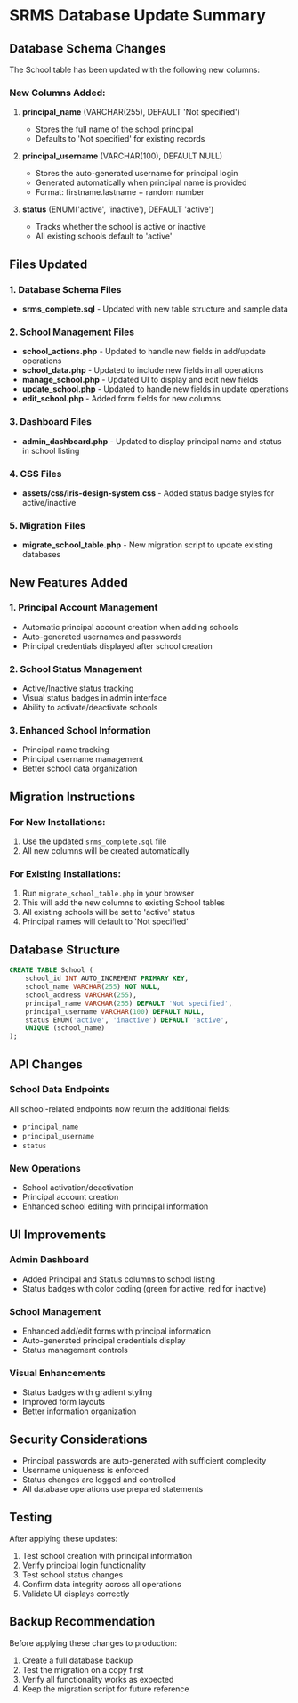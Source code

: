 # SRMS Database Update Summary

## Database Schema Changes

The School table has been updated with the following new columns:

### New Columns Added:
1. **principal_name** (VARCHAR(255), DEFAULT 'Not specified')
   - Stores the full name of the school principal
   - Defaults to 'Not specified' for existing records

2. **principal_username** (VARCHAR(100), DEFAULT NULL)
   - Stores the auto-generated username for principal login
   - Generated automatically when principal name is provided
   - Format: firstname.lastname + random number

3. **status** (ENUM('active', 'inactive'), DEFAULT 'active')
   - Tracks whether the school is active or inactive
   - All existing schools default to 'active'

## Files Updated

### 1. Database Schema Files
- **srms_complete.sql** - Updated with new table structure and sample data

### 2. School Management Files
- **school_actions.php** - Updated to handle new fields in add/update operations
- **school_data.php** - Updated to include new fields in all operations
- **manage_school.php** - Updated UI to display and edit new fields
- **update_school.php** - Updated to handle new fields in update operations
- **edit_school.php** - Added form fields for new columns

### 3. Dashboard Files
- **admin_dashboard.php** - Updated to display principal name and status in school listing

### 4. CSS Files
- **assets/css/iris-design-system.css** - Added status badge styles for active/inactive

### 5. Migration Files
- **migrate_school_table.php** - New migration script to update existing databases

## New Features Added

### 1. Principal Account Management
- Automatic principal account creation when adding schools
- Auto-generated usernames and passwords
- Principal credentials displayed after school creation

### 2. School Status Management
- Active/Inactive status tracking
- Visual status badges in admin interface
- Ability to activate/deactivate schools

### 3. Enhanced School Information
- Principal name tracking
- Principal username management
- Better school data organization

## Migration Instructions

### For New Installations:
1. Use the updated `srms_complete.sql` file
2. All new columns will be created automatically

### For Existing Installations:
1. Run `migrate_school_table.php` in your browser
2. This will add the new columns to existing School tables
3. All existing schools will be set to 'active' status
4. Principal names will default to 'Not specified'

## Database Structure

```sql
CREATE TABLE School (
    school_id INT AUTO_INCREMENT PRIMARY KEY,
    school_name VARCHAR(255) NOT NULL,
    school_address VARCHAR(255),
    principal_name VARCHAR(255) DEFAULT 'Not specified',
    principal_username VARCHAR(100) DEFAULT NULL,
    status ENUM('active', 'inactive') DEFAULT 'active',
    UNIQUE (school_name)
);
```

## API Changes

### School Data Endpoints
All school-related endpoints now return the additional fields:
- `principal_name`
- `principal_username` 
- `status`

### New Operations
- School activation/deactivation
- Principal account creation
- Enhanced school editing with principal information

## UI Improvements

### Admin Dashboard
- Added Principal and Status columns to school listing
- Status badges with color coding (green for active, red for inactive)

### School Management
- Enhanced add/edit forms with principal information
- Auto-generated principal credentials display
- Status management controls

### Visual Enhancements
- Status badges with gradient styling
- Improved form layouts
- Better information organization

## Security Considerations

- Principal passwords are auto-generated with sufficient complexity
- Username uniqueness is enforced
- Status changes are logged and controlled
- All database operations use prepared statements

## Testing

After applying these updates:
1. Test school creation with principal information
2. Verify principal login functionality
3. Test school status changes
4. Confirm data integrity across all operations
5. Validate UI displays correctly

## Backup Recommendation

Before applying these changes to production:
1. Create a full database backup
2. Test the migration on a copy first
3. Verify all functionality works as expected
4. Keep the migration script for future reference